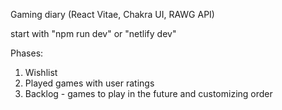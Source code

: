 Gaming diary (React Vitae, Chakra UI, RAWG API)

start with "npm run dev" or "netlify dev"

Phases:
1. Wishlist
2. Played games with user ratings
3. Backlog - games to play in the future and customizing order 
